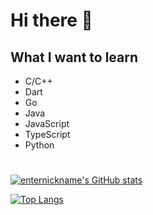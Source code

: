 # Hi there 👋

## What I want to learn
- C/C++
- Dart
- Go
- Java
- JavaScript
- TypeScript
- Python

#
[![enternickname's GitHub stats](https://github-readme-stats.vercel.app/api?username=enter-nickname&show_icons=true&theme=dark)](https://github.com/enter-nickname)
<!-- <a href="https://github.com/Enter-Nickname"><img src="https://github-readme-stats.vercel.app/api?username=enter-nickname&bg_color=15,ff0000,000000&title_color=fff&text_color=fff&count_private=true&show_icons=true"/></a>
<a href="https://github.com/Enter-Nickname"><img src="https://github-readme-stats.vercel.app/api/top-langs/?username=enter-nickname&layout=compact&bg_color=15,ff0000,000000"/></a> -->
[![Top Langs](https://github-readme-stats.vercel.app/api/top-langs/?username=enter-nickname&theme=dark)](https://github.com/enter-nickname)

<!--
**enter-nickname/enter-nickname** is a ✨ _special_ ✨ repository because its `README.md` (this file) appears on your GitHub profile.

Here are some ideas to get you started:

- 🔭 I’m currently working on ...
- 🌱 I’m currently learning ...
- 👯 I’m looking to collaborate on ...
- 🤔 I’m looking for help with ...
- 💬 Ask me about ...
- 📫 How to reach me: ...
- 😄 Pronouns: ...
- ⚡ Fun fact: ...
-->
